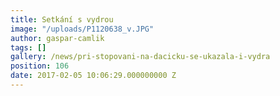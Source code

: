 ```yaml
---
title: Setkání s vydrou
image: "/uploads/P1120638_v.JPG"
author: gaspar-camlik
tags: []
gallery: /news/pri-stopovani-na-dacicku-se-ukazala-i-vydra
position: 106
date: 2017-02-05 10:06:29.000000000 Z
---
```

